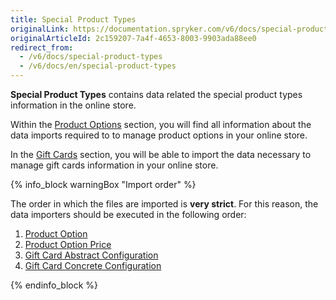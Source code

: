 ```yaml
---
title: Special Product Types
originalLink: https://documentation.spryker.com/v6/docs/special-product-types
originalArticleId: 2c159207-7a4f-4653-8003-9903ada88ee0
redirect_from:
  - /v6/docs/special-product-types
  - /v6/docs/en/special-product-types
---
```


**Special Product Types** contains data related the special product types information in the online store.

Within the [Product Options](/docs/scos/user/features/{{page.version}}/product-options/product-options.html) section, you will find all information about the data imports required to to manage product options in your online store.

In the [Gift Cards](/docs/scos/dev/data-import/{{page.version}}/data-import-categories/special-product-types/gift-cards/gift-cards-feature-overview.html) section, you will be able to import the data necessary to manage gift cards information in your online store.

{% info_block warningBox "Import order" %}

The order in which the files are imported is **very strict**. For this reason, the data importers should be executed in the following order:

1. [Product Option](/docs/scos/dev/data-import/{{page.version}}/data-import-categories/special-product-types/product-options/file-details-product-option.csv.html)
2. [Product Option Price](/docs/scos/dev/data-import/{{page.version}}/data-import-categories/special-product-types/product-options/file-details-product-option-price.csv.html)
3. [Gift Card Abstract Configuration](/docs/scos/dev/data-import/{{page.version}}/data-import-categories/special-product-types/gift-cards/file-details-gift-card-abstract-configuration.csv.html)
4. [Gift Card Concrete Configuration](/docs/scos/dev/data-import/{{page.version}}/data-import-categories/special-product-types/gift-cards/file-details-gift-card-concrete-configuration.csv.html)


{% endinfo_block %}
